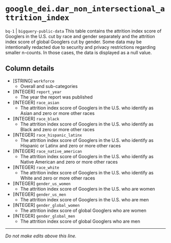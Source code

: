 # `google_dei.dar_non_intersectional_attrition_index`
`bq-1` | `bigquery-public-data`
This table contains the attrition index score of Googlers in the U.S. cut by race and gender separately and the attrition index score of global Googlers cut by gender. Some data may be intentionally redacted due to security and privacy restrictions regarding smaller n-counts. In those cases, the data is displayed as a null value.

## Column details
* [STRING]    `workforce`
  - Overall and sub-categories
* [INTEGER]   `report_year`
  - The year the report was published
* [INTEGER]   `race_asian`
  - The attrition index score of Googlers in the U.S. who identify as Asian and zero or more other races
* [INTEGER]   `race_black`
  - The attrition index score of Googlers in the U.S. who identify as Black and zero or more other races
* [INTEGER]   `race_hispanic_latinx`
  - The attrition index score of Googlers in the U.S. who identify as Hispanic or Latinx and zero or more other races
* [INTEGER]   `race_native_american`
  - The attrition index score of Googlers in the U.S. who identify as Native American and zero or more other races
* [INTEGER]   `race_white`
  - The attrition index score of Googlers in the U.S. who identify as White and zero or more other races
* [INTEGER]   `gender_us_women`
  - The attrition index score of Googlers in the U.S. who are women
* [INTEGER]   `gender_us_men`
  - The attrition index score of Googlers in the U.S. who are men
* [INTEGER]   `gender_global_women`
  - The attrition index score of global Googlers who are women
* [INTEGER]   `gender_global_men`
  - The attrition index score of global Googlers who are men

-------------------------------------------------------------------------------
*Do not make edits above this line.*

